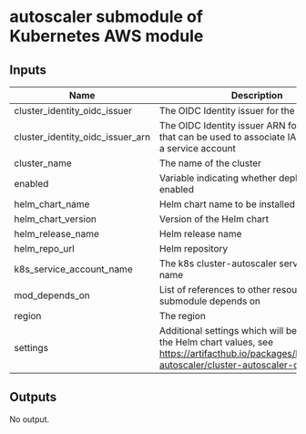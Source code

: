 # autoscaler submodule of Kubernetes AWS module

## Inputs

| Name | Description | Type | Default | Required |
|------|-------------|------|---------|:--------:|
| cluster\_identity\_oidc\_issuer | The OIDC Identity issuer for the cluster | `string` | n/a | yes |
| cluster\_identity\_oidc\_issuer\_arn | The OIDC Identity issuer ARN for the cluster that can be used to associate IAM roles with a service account | `string` | n/a | yes |
| cluster\_name | The name of the cluster | `string` | n/a | yes |
| enabled | Variable indicating whether deployment is enabled | `bool` | `false` | no |
| helm\_chart\_name | Helm chart name to be installed | `string` | `"cluster-autoscaler-chart"` | no |
| helm\_chart\_version | Version of the Helm chart | `string` | `"1.1.1"` | no |
| helm\_release\_name | Helm release name | `string` | `"cluster-autoscaler"` | no |
| helm\_repo\_url | Helm repository | `string` | `"https://kubernetes.github.io/autoscaler"` | no |
| k8s\_service\_account\_name | The k8s cluster-autoscaler service account name | `string` | `"cluster-autoscaler"` | no |
| mod\_depends\_on | List of references to other resources this submodule depends on | `any` | `null` | no |
| region | The region | `string` | n/a | yes |
| settings | Additional settings which will be passed to the Helm chart values, see https://artifacthub.io/packages/helm/cluster-autoscaler/cluster-autoscaler-chart | `map(any)` | `{}` | no |

## Outputs

No output.
